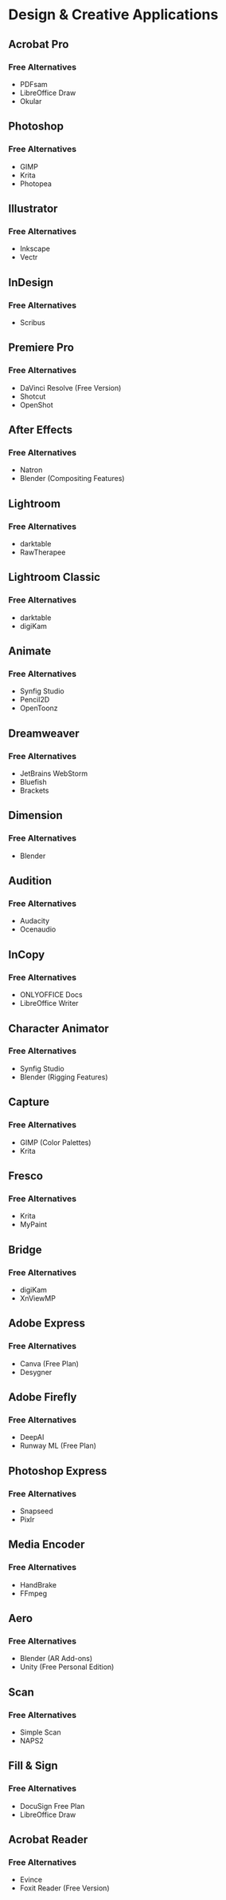 # Design & Creative Applications

## Acrobat Pro

### Free Alternatives

- PDFsam
- LibreOffice Draw
- Okular

## Photoshop

### Free Alternatives

- GIMP
- Krita
- Photopea

## Illustrator

### Free Alternatives

- Inkscape
- Vectr

## InDesign

### Free Alternatives

- Scribus

## Premiere Pro

### Free Alternatives

- DaVinci Resolve (Free Version)
- Shotcut
- OpenShot

## After Effects

### Free Alternatives

- Natron
- Blender (Compositing Features)

## Lightroom

### Free Alternatives

- darktable
- RawTherapee

## Lightroom Classic

### Free Alternatives

- darktable
- digiKam

## Animate

### Free Alternatives

- Synfig Studio
- Pencil2D
- OpenToonz

## Dreamweaver

### Free Alternatives

- JetBrains WebStorm
- Bluefish
- Brackets

## Dimension

### Free Alternatives

- Blender

## Audition

### Free Alternatives

- Audacity
- Ocenaudio

## InCopy

### Free Alternatives

- ONLYOFFICE Docs
- LibreOffice Writer

## Character Animator

### Free Alternatives

- Synfig Studio
- Blender (Rigging Features)

## Capture

### Free Alternatives

- GIMP (Color Palettes)
- Krita

## Fresco

### Free Alternatives

- Krita
- MyPaint

## Bridge

### Free Alternatives

- digiKam
- XnViewMP

## Adobe Express

### Free Alternatives

- Canva (Free Plan)
- Desygner

## Adobe Firefly

### Free Alternatives

- DeepAI
- Runway ML (Free Plan)

## Photoshop Express

### Free Alternatives

- Snapseed
- Pixlr

## Media Encoder

### Free Alternatives

- HandBrake
- FFmpeg

## Aero

### Free Alternatives

- Blender (AR Add-ons)
- Unity (Free Personal Edition)

## Scan

### Free Alternatives

- Simple Scan
- NAPS2

## Fill & Sign

### Free Alternatives

- DocuSign Free Plan
- LibreOffice Draw

## Acrobat Reader

### Free Alternatives

- Evince
- Foxit Reader (Free Version)

